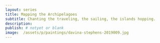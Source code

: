 ```yaml
---
layout: series
title: Mapping the Archipelagoes
subtitle: Chanting the traveling, the sailing, the islands hopping.
description:
publish: # notyet or blank
image:  /assets/p/paintings/davina-stephens-2019009.jpg
---
```

